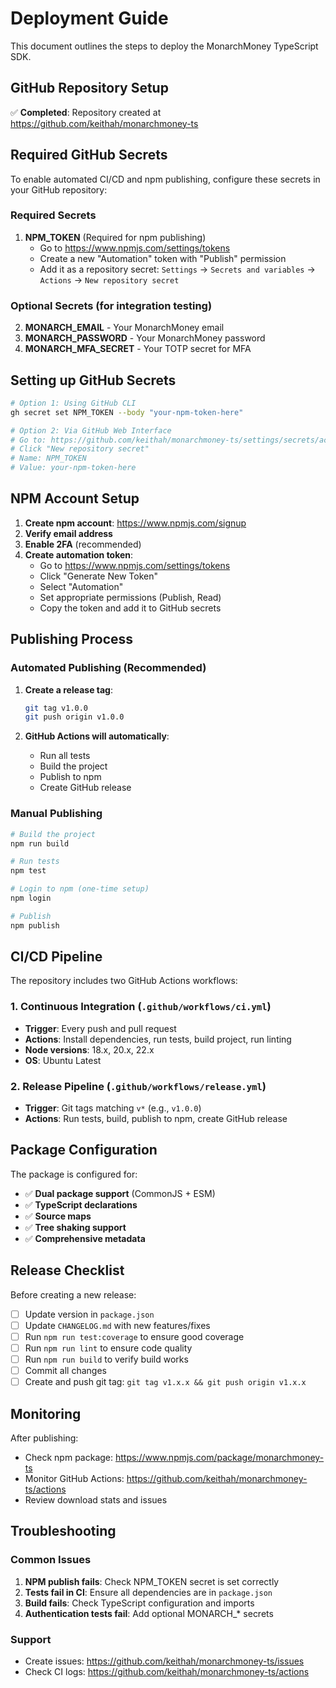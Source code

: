 # Deployment Guide

This document outlines the steps to deploy the MonarchMoney TypeScript SDK.

## GitHub Repository Setup

✅ **Completed**: Repository created at https://github.com/keithah/monarchmoney-ts

## Required GitHub Secrets

To enable automated CI/CD and npm publishing, configure these secrets in your GitHub repository:

### Required Secrets

1. **NPM_TOKEN** (Required for npm publishing)
   - Go to https://www.npmjs.com/settings/tokens
   - Create a new "Automation" token with "Publish" permission
   - Add it as a repository secret: `Settings` → `Secrets and variables` → `Actions` → `New repository secret`

### Optional Secrets (for integration testing)

2. **MONARCH_EMAIL** - Your MonarchMoney email
3. **MONARCH_PASSWORD** - Your MonarchMoney password  
4. **MONARCH_MFA_SECRET** - Your TOTP secret for MFA

## Setting up GitHub Secrets

```bash
# Option 1: Using GitHub CLI
gh secret set NPM_TOKEN --body "your-npm-token-here"

# Option 2: Via GitHub Web Interface
# Go to: https://github.com/keithah/monarchmoney-ts/settings/secrets/actions
# Click "New repository secret"
# Name: NPM_TOKEN
# Value: your-npm-token-here
```

## NPM Account Setup

1. **Create npm account**: https://www.npmjs.com/signup
2. **Verify email address**
3. **Enable 2FA** (recommended)
4. **Create automation token**:
   - Go to https://www.npmjs.com/settings/tokens
   - Click "Generate New Token"
   - Select "Automation" 
   - Set appropriate permissions (Publish, Read)
   - Copy the token and add it to GitHub secrets

## Publishing Process

### Automated Publishing (Recommended)

1. **Create a release tag**:
   ```bash
   git tag v1.0.0
   git push origin v1.0.0
   ```

2. **GitHub Actions will automatically**:
   - Run all tests
   - Build the project
   - Publish to npm
   - Create GitHub release

### Manual Publishing

```bash
# Build the project
npm run build

# Run tests
npm test

# Login to npm (one-time setup)
npm login

# Publish
npm publish
```

## CI/CD Pipeline

The repository includes two GitHub Actions workflows:

### 1. Continuous Integration (`.github/workflows/ci.yml`)
- **Trigger**: Every push and pull request
- **Actions**: Install dependencies, run tests, build project, run linting
- **Node versions**: 18.x, 20.x, 22.x
- **OS**: Ubuntu Latest

### 2. Release Pipeline (`.github/workflows/release.yml`)
- **Trigger**: Git tags matching `v*` (e.g., `v1.0.0`)
- **Actions**: Run tests, build, publish to npm, create GitHub release

## Package Configuration

The package is configured for:
- ✅ **Dual package support** (CommonJS + ESM)
- ✅ **TypeScript declarations**  
- ✅ **Source maps**
- ✅ **Tree shaking support**
- ✅ **Comprehensive metadata**

## Release Checklist

Before creating a new release:

- [ ] Update version in `package.json`
- [ ] Update `CHANGELOG.md` with new features/fixes
- [ ] Run `npm run test:coverage` to ensure good coverage
- [ ] Run `npm run lint` to ensure code quality
- [ ] Run `npm run build` to verify build works
- [ ] Commit all changes
- [ ] Create and push git tag: `git tag v1.x.x && git push origin v1.x.x`

## Monitoring

After publishing:
- Check npm package: https://www.npmjs.com/package/monarchmoney-ts
- Monitor GitHub Actions: https://github.com/keithah/monarchmoney-ts/actions
- Review download stats and issues

## Troubleshooting

### Common Issues

1. **NPM publish fails**: Check NPM_TOKEN secret is set correctly
2. **Tests fail in CI**: Ensure all dependencies are in `package.json`
3. **Build fails**: Check TypeScript configuration and imports
4. **Authentication tests fail**: Add optional MONARCH_* secrets

### Support

- Create issues: https://github.com/keithah/monarchmoney-ts/issues
- Check CI logs: https://github.com/keithah/monarchmoney-ts/actions